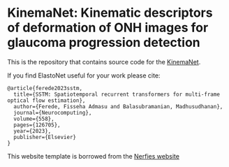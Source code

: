 # KinemaNet: Kinematic descriptors of deformation of ONH images for glaucoma progression detection

This is the repository that contains source code for the [KinemaNet](https://computational-ocularscience.github.io/kinemanet.github.io/).

If you find ElastoNet useful for your work please cite:
```
@article{ferede2023sstm,
  title={SSTM: Spatiotemporal recurrent transformers for multi-frame optical flow estimation},
  author={Ferede, Fisseha Admasu and Balasubramanian, Madhusudhanan},
  journal={Neurocomputing},
  volume={558},
  pages={126705},
  year={2023},
  publisher={Elsevier}
}
```
This website template is borrowed from the [Nerfies website](https://nerfies.github.io)
